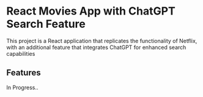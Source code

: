 # React Movies App with ChatGPT Search Feature

This project is a React application that replicates the functionality of Netflix, with an additional feature that integrates ChatGPT for enhanced search capabilities

## Features
In Progress..